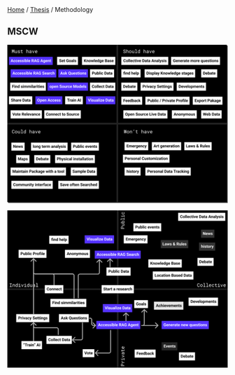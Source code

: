 <div class="breadcrumb">
    <a href="/">Home</a> <span class="breadcrumb-separator">/</span> 
    <a href="/MDEF_Docmentation/thesis">Thesis</a> <span class="breadcrumb-separator">/</span> 
    <span>Methodology</span>
</div>


## MSCW

![MSCW Method](../images/Thesis/MSCW.png)

![2x2 Scenario](../images/Thesis/2x2Scenario.png)
